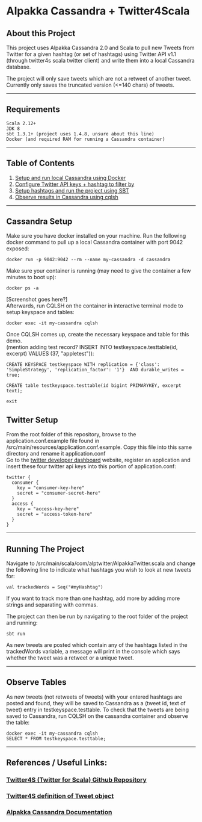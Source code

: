 # Alpakka Cassandra + Twitter4Scala

## About this Project
This project uses Alpakka Cassandra 2.0 and Scala to pull new Tweets from Twitter for a given hashtag (or set of hashtags) using Twitter API v1.1 (through twitter4s scala twitter client) and write them into a local Cassandra database. 

The project will only save tweets which are not a retweet of another tweet. Currently only saves the truncated version (<=140 chars) of tweets. 

- - - 

## Requirements
```
Scala 2.12+
JDK 8
sbt 1.3.1+ (project uses 1.4.8, unsure about this line)
Docker (and required RAM for running a Cassandra container)
```
- - -

## Table of Contents
1. [Setup and run local Cassandra using Docker](#Cassandra-Setup)
2. [Configure Twitter API keys + hashtag to filter by](#Twitter-Setup)
3. [Setup hashtags and run the project using SBT](#Running-The-Project)
4. [Observe results in Cassandra using cqlsh](#Observe-Tables)

- - - 
## Cassandra Setup
Make sure you have docker installed on your machine. Run the following docker command to pull up a local Cassandra container with port 9042 exposed: 

```
docker run -p 9042:9042 --rm --name my-cassandra -d cassandra
```
Make sure your container is running (may need to give the container a few minutes to boot up): 
```
docker ps -a
```
[Screenshot goes here?]  
Afterwards, run CQLSH on the container in interactive terminal mode to setup keyspace and tables: 
```
docker exec -it my-cassandra cqlsh
```

Once CQLSH comes up, create the necessary keyspace and table for this demo.\
(mention adding test record? INSERT INTO testkeyspace.testtable(id, excerpt) VALUES (37, "appletest")): 
```
CREATE KEYSPACE testkeyspace WITH replication = {'class': 'SimpleStrategy', 'replication_factor': '1'}  AND durable_writes = true;

CREATE table testkeyspace.testtable(id bigint PRIMARYKEY, excerpt text);  

exit
```

## Twitter Setup
From the root folder of this repository, browse to the application.conf.example file found in /src/main/resources/application.conf.example. Copy this file into this same directory and rename it application.conf  
Go to the [twitter developer dashboard](https://developer.twitter.com/en/portal/dashboard) website, register an application and insert these four twitter api keys into this portion of application.conf: 
```
twitter {
  consumer {
    key = "consumer-key-here"
    secret = "consumer-secret-here"
  }
  access {
    key = "access-key-here"
    secret = "access-token-here"
  }
}
```
- - -

## Running The Project
Navigate to /src/main/scala/com/alptwitter/AlpakkaTwitter.scala and change the following line to indicate what hashtags you wish to look at new tweets for: 
```
val trackedWords = Seq("#myHashtag")
```
If you want to track more than one hashtag, add more by adding more strings and separating with commas. 

The project can then be run by navigating to the root folder of the project and running: 
```
sbt run
```
As new tweets are posted which contain any of the hashtags listed in the trackedWords variable, a message will print in the console which says whether the tweet was a retweet or a unique tweet.
- - -
## Observe Tables
As new tweets (not retweets of tweets) with your entered hashtags are posted and found, they will be saved to Cassandra as a (tweet id, text of tweet) entry in testkeyspace.testtable. To check that the tweets are being saved to Cassandra, run CQLSH on the cassandra container and observe the table: 

```
docker exec -it my-cassandra cqlsh
SELECT * FROM testkeyspace.testtable; 
```

- - -
## References / Useful Links: 
### [Twitter4S (Twitter for Scala) Github Repository](https://github.com/DanielaSfregola/twitter4s)
### [Twitter4S definition of Tweet object](https://github.com/DanielaSfregola/twitter4s/blob/master/src/main/scala/com/danielasfregola/twitter4s/entities/Tweet.scala)
### [Alpakka Cassandra Documentation](https://doc.akka.io/docs/alpakka/2.0.2/cassandra.html)